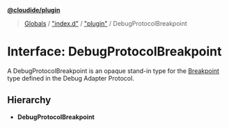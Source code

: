 **[@cloudide/plugin](../README.md)**

> [Globals](../README.md) / ["index.d"](../modules/_index_d_.md) / ["plugin"](../modules/_index_d_._plugin_.md) / DebugProtocolBreakpoint

# Interface: DebugProtocolBreakpoint

A DebugProtocolBreakpoint is an opaque stand-in type for the [Breakpoint](https://microsoft.github.io/debug-adapter-protocol/specification#Types_Breakpoint) type defined in the Debug Adapter Protocol.

## Hierarchy

* **DebugProtocolBreakpoint**
